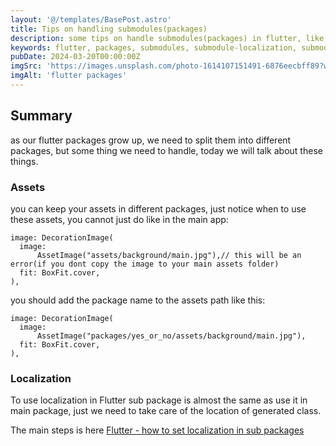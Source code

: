 ```yaml
---
layout: '@/templates/BasePost.astro'
title: Tips on handling submodules(packages)
description: some tips on handle submodules(packages) in flutter, like localization or assets
keywords: flutter, packages, submodules, submodule-localization, submodule-assets, flutter localization, flutter i18n, flutter l10n, flutter packages localization, flutter packages assets
pubDate: 2024-03-20T00:00:00Z
imgSrc: 'https://images.unsplash.com/photo-1614107151491-6876eecbff89?w=800&auto=format&fit=crop&q=60&ixlib=rb-4.0.3&ixid=M3wxMjA3fDB8MHxzZWFyY2h8MXx8bG9jYWxpemF0aW9ufGVufDB8fDB8fHww'
imgAlt: 'flutter packages'
---
```




## Summary

as our flutter packages grow up, we need to split them into different packages, but some thing we need to handle, today we will talk about these things.

### Assets

you can keep your assets in different packages, just notice when to use these assets, you cannot just do like in the main app:

```
image: DecorationImage(
  image:
      AssetImage("assets/background/main.jpg"),// this will be an error(if you dont copy the image to your main assets folder)
  fit: BoxFit.cover,
),
```

you should add the package name to the assets path like this:

```
image: DecorationImage(
  image:
      AssetImage("packages/yes_or_no/assets/background/main.jpg"),
  fit: BoxFit.cover,
),
```

### Localization

To use localization in Flutter sub package is almost the same as use it in main package, just we need to take care of the location of generated class.

The main steps is here <a targe="_blank" href="/flutter/flutter-localization-in-sub-packages/">Flutter - how to set localization in sub packages</a>